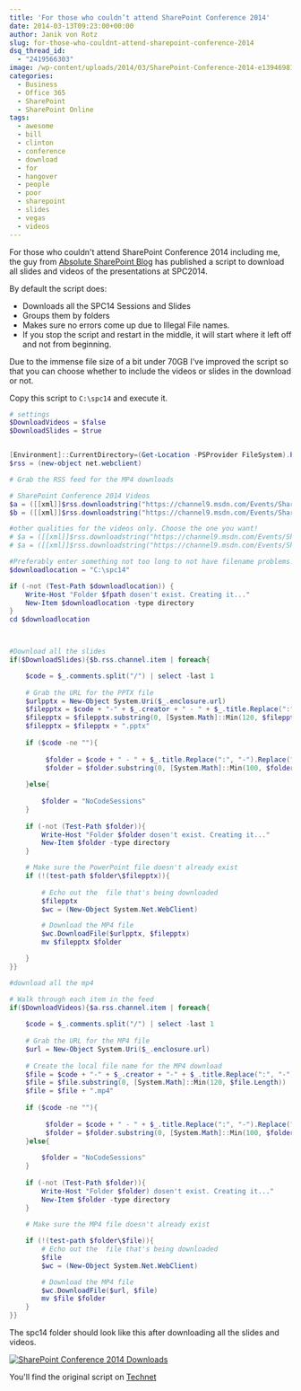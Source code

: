 ```yaml
---
title: 'For those who couldn’t attend SharePoint Conference 2014'
date: 2014-03-13T09:23:00+00:00
author: Janik von Rotz
slug: for-those-who-couldnt-attend-sharepoint-conference-2014
dsq_thread_id:
  - "2419566303"
image: /wp-content/uploads/2014/03/SharePoint-Conference-2014-e1394698189555.png
categories:
  - Business
  - Office 365
  - SharePoint
  - SharePoint Online
tags:
  - awesome
  - bill
  - clinton
  - conference
  - download
  - for
  - hangover
  - people
  - poor
  - sharepoint
  - slides
  - vegas
  - videos
---
```

For those who couldn't attend SharePoint Conference 2014 including me, the guy from <a href="https://absolute-sharepoint.com/">Absolute SharePoint Blog</a> has published a script to download all slides and videos of the presentations at SPC2014.
<!--more-->
By default the script does:

<ul>
<li>Downloads all the SPC14 Sessions and Slides</li>
<li>Groups them by folders</li>
<li>Makes sure no errors come up due to Illegal File names.</li>
<li>If you stop the script and restart in the middle, it will start where it left off and not from beginning.</li>
</ul>

Due to the immense file size of a bit under 70GB I've improved the script so that you can choose whether to include the videos or slides in the download or not.

Copy this script to `C:\spc14` and execute it.

```powershell
# settings 
$DownloadVideos = $false
$DownloadSlides = $true


[Environment]::CurrentDirectory=(Get-Location -PSProvider FileSystem).ProviderPath 
$rss = (new-object net.webclient)

# Grab the RSS feed for the MP4 downloads

# SharePoint Conference 2014 Videos
$a = ([[xml]]$rss.downloadstring("https://channel9.msdn.com/Events/SharePoint-Conference/2014/RSS/mp4high")) 
$b = ([[xml]]$rss.downloadstring("https://channel9.msdn.com/Events/SharePoint-Conference/2014/RSS/slides")) 

#other qualities for the videos only. Choose the one you want!
# $a = ([[xml]]$rss.downloadstring("https://channel9.msdn.com/Events/SharePoint-Conference/2014/RSS/mp4")) 
# $a = ([[xml]]$rss.downloadstring("https://channel9.msdn.com/Events/SharePoint-Conference/2014/RSS/mp3")) 

#Preferably enter something not too long to not have filename problems! cut and paste them afterwards
$downloadlocation = "C:\spc14"

if (-not (Test-Path $downloadlocation)) { 
	Write-Host "Folder $fpath dosen't exist. Creating it..."  
	New-Item $downloadlocation -type directory 
}
cd $downloadlocation



#Download all the slides	
if($DownloadSlides){$b.rss.channel.item | foreach{   

	$code = $_.comments.split("/") | select -last 1	   
	
	# Grab the URL for the PPTX file
	$urlpptx = New-Object System.Uri($_.enclosure.url)  
    $filepptx = $code + "-" + $_.creator + " - " + $_.title.Replace(":", "-").Replace("?", "").Replace("/", "-").Replace("<", "").Replace("|", "").Replace('"',"").Replace("*","")
	$filepptx = $filepptx.substring(0, [System.Math]::Min(120, $filepptx.Length))
	$filepptx = $filepptx + ".pptx" 
	
	if ($code -ne ""){
	
		 $folder = $code + " - " + $_.title.Replace(":", "-").Replace("?", "").Replace("/", "-").Replace("<", "").Replace("|", "").Replace('"',"").Replace("*","")
		 $folder = $folder.substring(0, [System.Math]::Min(100, $folder.Length))
	
	}else{
	
		$folder = "NoCodeSessions"
	}
	
	if (-not (Test-Path $folder)){ 
		Write-Host "Folder $folder dosen't exist. Creating it..."  
		New-Item $folder -type directory 
	}	

	# Make sure the PowerPoint file doesn't already exist
	if (!(test-path $folder\$filepptx)){ 	
	
		# Echo out the  file that's being downloaded
		$filepptx
		$wc = (New-Object System.Net.WebClient)  

		# Download the MP4 file
		$wc.DownloadFile($urlpptx, $filepptx)
		mv $filepptx $folder 

	}
}}

#download all the mp4

# Walk through each item in the feed 
if($DownloadVideos){$a.rss.channel.item | foreach{   
	
	$code = $_.comments.split("/") | select -last 1	   
	
	# Grab the URL for the MP4 file
	$url = New-Object System.Uri($_.enclosure.url)  
	
	# Create the local file name for the MP4 download
	$file = $code + "-" + $_.creator + "-" + $_.title.Replace(":", "-").Replace("?", "").Replace("/", "-").Replace("<", "").Replace("|", "").Replace('"',"").Replace("*","")
	$file = $file.substring(0, [System.Math]::Min(120, $file.Length))
	$file = $file + ".mp4"  
	
	if ($code -ne ""){
	
		 $folder = $code + " - " + $_.title.Replace(":", "-").Replace("?", "").Replace("/", "-").Replace("<", "").Replace("|", "").Replace('"',"").Replace("*","")
		 $folder = $folder.substring(0, [System.Math]::Min(100, $folder.Length))
	}else{
	
		$folder = "NoCodeSessions"
	}
	
	if (-not (Test-Path $folder)){ 
		Write-Host "Folder $folder) dosen't exist. Creating it..."  
		New-Item $folder -type directory 
	}
		
	# Make sure the MP4 file doesn't already exist

	if (!(test-path $folder\$file)){ 	
		# Echo out the  file that's being downloaded
		$file
		$wc = (New-Object System.Net.WebClient)  

		# Download the MP4 file
		$wc.DownloadFile($url, $file)
		mv $file $folder
	}
}}
```

The spc14 folder should look like this after downloading all the slides and videos.

[![SharePoint Conference 2014 Downloads](/wp-content/uploads/2014/03/SharePoint-Conference-2014-Downloads.png)](/wp-content/uploads/2014/03/SharePoint-Conference-2014-Downloads.png)

You'll find the original script on <a href="https://gallery.technet.microsoft.com/PowerShell-Script-to-all-04e92a63">Technet</a>